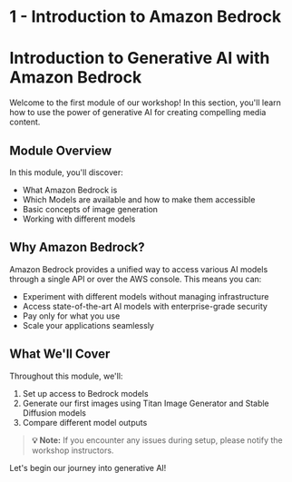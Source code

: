 # 1 - Introduction to Amazon Bedrock


# Introduction to Generative AI with Amazon Bedrock

Welcome to the first module of our workshop! In this section, you'll learn how to use the power of generative AI for creating compelling media content.

## Module Overview

In this module, you'll discover:
- What Amazon Bedrock is
- Which Models are available and how to make them accessible
- Basic concepts of image generation
- Working with different models

## Why Amazon Bedrock?

Amazon Bedrock provides a unified way to access various AI models through a single API or over the AWS console. This means you can:
- Experiment with different models without managing infrastructure
- Access state-of-the-art AI models with enterprise-grade security
- Pay only for what you use
- Scale your applications seamlessly

## What We'll Cover

Throughout this module, we'll:
1. Set up access to Bedrock models
2. Generate our first images using Titan Image Generator and Stable Diffusion models
3. Compare different model outputs

> **💡 Note:** If you encounter any issues during setup, please notify the workshop instructors.

Let's begin our journey into generative AI!
